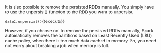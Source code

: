 It is also possible to remove the persisted RDDs manually. You simply have to use the unpersist() function to the RDD you want to unpersist.

`data2.unpersist()`{{execute}} 

However, if you choose not to remove the persisted RDDs manually, Spark automatically removes the partitions based on Least Recently Used (LRU) cache policy, when there is too much data cached in memory. So, you need not worry about breaking a job when memory is full.
